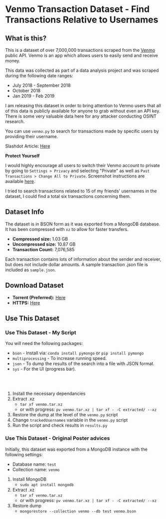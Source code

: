 # Venmo Transaction Dataset - Find Transactions Relative to Usernames

## What is this? 

This is a dataset of over 7,000,000 transactions scraped from the [Venmo](https://venmo.com) public API. Venmo is an app which allows users to easily send and receive money. 

This data was collected as part of a data analysis project and was scraped during the following date ranges:

* July 2018 - September 2018
* October 2018
* Jan 2019 - Feb 2019

I am releasing this dataset in order to bring attention to Venmo users that all of this data is publicly available for anyone to grab without even an API key. There is some very valuable data here for any attacker conducting OSINT research.

You can use `venmo.py` to search for transactions made by specific users by providing their username.

Slashdot Article: [Here](https://yro.slashdot.org/story/19/06/16/2113216/researcher-publishers-7-million-still-public-venmo-transactions-on-github)

**Protect Yourself**

I would highly encourage all users to switch their Venmo account to private by going to `Settings > Privacy` and selecting "Private" as well as `Past Transactions > Change All to Private`. Screenshot instructions are available [here](https://publicbydefault.fyi/#venmo).

I tried to search transactions related to 15 of my friends' usernames in the dataset, I could find a total six transactions concerning them.

## Dataset Info

The dataset is in BSON form as it was exported from a MongoDB database. It has been compressed with `xz` to allow for faster transfers. 

* **Compressed size:** 1.03 GB
* **Uncompressed size:** 10.87 GB
* **Transaction Count:** 7,076,585

Each transaction contains lots of information about the sender and receiver, but does not include dollar amounts. A sample transaction .json file is included as `sample.json`.

## Download Dataset

* **Torrent (Preferred):** [Here](https://github.com/sa7mon/venmo-data/raw/master/venmo.tar.xz.torrent)
* **HTTPS:** [Here](https://d.badtech.xyz/venmo.tar.xz)

## Use This Dataset
### Use This Dataset - My Script
You will need the following packages:
* `bson` - Install via: `conda install pymongo` or `pip install pymongo`
* `multiprocessing` - To increase running speed.
* `json` - To dump the results of the search into a file with JSON format.
* `sys` - For the UI (progress bar).

<br/>
<br/>

1. Install the necessary dependancies
2. Extract .xz
    * `tar xf venmo.tar.xz` 
    * or with progress: `pv venmo.tar.xz | tar xf - -C extracted/ --xz`
3. Restore the dump at the level of the `venmo.py` script
4. Change `trackedUsernames` variable in the `venmo.py` script
5. Run the script and check results in `results.py`



### Use This Dataset - Original Poster advices
Initially, this dataset was exported from a MongoDB instance with the following settings:
* Database name: `test`
* Collection name: `venmo`

1. Install MongoDB
    * `sudo apt install mongodb`
2. Extract .xz
    * `tar xf venmo.tar.xz` 
    * or with progress: `pv venmo.tar.xz | tar xf - -C extracted/ --xz`
3. Restore dump
    * `mongorestore --collection venmo --db test venmo.bson`




